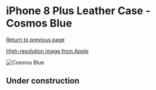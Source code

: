 # iPhone 8 Plus Leather Case - Cosmos Blue

[Return to previous page](/iphone_7)

[High-resolution image from Apple](https://store.storeimages.cdn-apple.com/8756/as-images.apple.com/is/MQHR2?wid=4500&hei=4500&fmt=png)

<div style="width: 512px"><img src="/almost_uncompressed/MQHR2.webp" alt="Cosmos Blue"></div>

## Under construction
